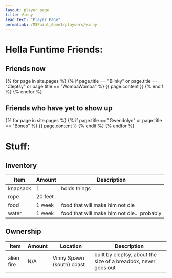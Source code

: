 ```yaml
---
layout: player_page
title: Vinny
lead_text: "Player Page" 
permalink: /MSPaint_Game1/playsers/vinny
---
```

# Hella Funtime Friends:

## Friends now

{% for page in site.pages %}
{% if page.title == "Blinky"  or page.title == "Cleptsy" or page.title == "WombaWomba" %}
{{ page.content }}
{% endif %}
{% endfor %}

## Friends who have yet to show up
{% for page in site.pages %}
{% if page.title == "Gwendolyn"  or page.title == "Bones" %}
{{ page.content }}
{% endif %}
{% endfor %}

# Stuff:

## Inventory
  
  | Item | Amount |  Description |
  |------|---------|-------------|
  | knapsack | 1 | holds things |
  | rope | 20 feet | |
  | food | 1 week | food that will make him not die |
  | water | 1 week | food that will make him not die... probably |

## Ownership

  | Item | Amount |  Location | Description |
  |------|---------|----------|-------------|
  | alien fire | N/A | Vinny Spawn (south) coast | built by cleptsy, about the size of a breadbox, never goes out |
